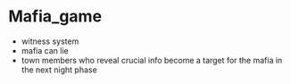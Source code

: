 # Mafia_game

* witness system
* mafia can lie
* town members who reveal crucial info become a target for the mafia in the next night phase
  
